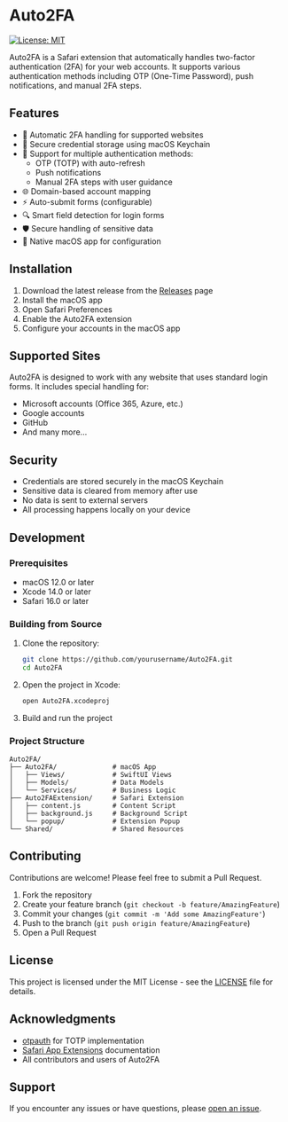 # Auto2FA

[![License: MIT](https://img.shields.io/badge/License-MIT-yellow.svg)](https://opensource.org/licenses/MIT)

Auto2FA is a Safari extension that automatically handles two-factor authentication (2FA) for your web accounts. It supports various authentication methods including OTP (One-Time Password), push notifications, and manual 2FA steps.

## Features

- 🔐 Automatic 2FA handling for supported websites
- 🔑 Secure credential storage using macOS Keychain
- 🔄 Support for multiple authentication methods:
  - OTP (TOTP) with auto-refresh
  - Push notifications
  - Manual 2FA steps with user guidance
- 🌐 Domain-based account mapping
- ⚡ Auto-submit forms (configurable)
- 🔍 Smart field detection for login forms
- 🛡️ Secure handling of sensitive data
- 📱 Native macOS app for configuration

## Installation

1. Download the latest release from the [Releases](https://github.com/yourusername/Auto2FA/releases) page
2. Install the macOS app
3. Open Safari Preferences
4. Enable the Auto2FA extension
5. Configure your accounts in the macOS app

## Supported Sites

Auto2FA is designed to work with any website that uses standard login forms. It includes special handling for:

- Microsoft accounts (Office 365, Azure, etc.)
- Google accounts
- GitHub
- And many more...

## Security

- Credentials are stored securely in the macOS Keychain
- Sensitive data is cleared from memory after use
- No data is sent to external servers
- All processing happens locally on your device

## Development

### Prerequisites

- macOS 12.0 or later
- Xcode 14.0 or later
- Safari 16.0 or later

### Building from Source

1. Clone the repository:
   ```bash
   git clone https://github.com/yourusername/Auto2FA.git
   cd Auto2FA
   ```

2. Open the project in Xcode:
   ```bash
   open Auto2FA.xcodeproj
   ```

3. Build and run the project

### Project Structure

```
Auto2FA/
├── Auto2FA/              # macOS App
│   ├── Views/            # SwiftUI Views
│   ├── Models/           # Data Models
│   └── Services/         # Business Logic
├── Auto2FAExtension/     # Safari Extension
│   ├── content.js        # Content Script
│   ├── background.js     # Background Script
│   └── popup/            # Extension Popup
└── Shared/               # Shared Resources
```

## Contributing

Contributions are welcome! Please feel free to submit a Pull Request.

1. Fork the repository
2. Create your feature branch (`git checkout -b feature/AmazingFeature`)
3. Commit your changes (`git commit -m 'Add some AmazingFeature'`)
4. Push to the branch (`git push origin feature/AmazingFeature`)
5. Open a Pull Request

## License

This project is licensed under the MIT License - see the [LICENSE](LICENSE) file for details.

## Acknowledgments

- [otpauth](https://github.com/yeojz/otpauth) for TOTP implementation
- [Safari App Extensions](https://developer.apple.com/documentation/safariservices/safari_app_extensions) documentation
- All contributors and users of Auto2FA

## Support

If you encounter any issues or have questions, please [open an issue](https://github.com/yourusername/Auto2FA/issues). 